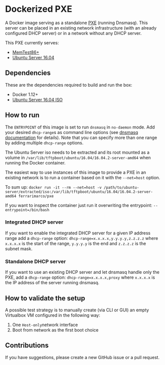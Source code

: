 # Dockerized PXE
A Docker image serving as a standalone [PXE](https://en.wikipedia.org/wiki/Preboot_Execution_Environment)
(running Dnsmasq). This server can be placed in an existing network
infrastructure (with an already configured DHCP server) or in a network without
any DHCP server.

This PXE currently serves:
- [MemTest86+](http://www.memtest86.com/)
- [Ubuntu Server 16.04](http://releases.ubuntu.com/16.04)

## Dependencies
These are the dependencies required to build and run the box:
- Docker 1.12+
- [Ubuntu Server 16.04 ISO](http://releases.ubuntu.com/16.04/ubuntu-16.04.2-server-amd64.iso)

## How to run
The `ENTRYPOINT` of this image is set to run `dnsmasq` in `no-daemon` mode.
Add your desired `dhcp-range`s as command line options (see
[dnsmasq documentation](http://www.thekelleys.org.uk/dnsmasq/docs/dnsmasq-man.html)
for details). Note that you can specify more than one range by adding multiple
`dhcp-range` options.

The Ubuntu Server iso needs to be extracted and its root mounted as a volume in `/var/lib/tftpboot/ubuntu/16.04/16.04.2-server-amd64` when running the Docker container.

The easiest way to use instances of this image to provide a PXE in an existing network is to run a container based on it with the `--net=host` option.

To sum up: `docker run -it --rm --net=host -v /path/to/ubuntu-server/extracted/iso:/var/lib/tftpboot/ubuntu/16.04/16.04.2-server-amd64 ferrarimarco/pxe`

If you want to inspect the container just run it overwriting the entrypoint: `--entrypoint=/bin/bash`

### Integrated DHCP server
If you want to enable the integrated DHCP server for a given IP address range
add a `dhcp-range` option: `dhcp-range=x.x.x.x,y.y.y.y,z.z.z.z` where `x.x.x.x`
is the start of the range, `y.y.y.y` is the end and `z.z.z.z` is the subnet
mask.

### Standalone DHCP server
If you want to use an existing DHCP server and let dnsmasq handle only the PXE,
add a `dhcp-range` option: `dhcp-range=x.x.x.x,proxy` where `x.x.x.x` is the IP
address of the server running dnsmasq.

## How to validate the setup
A possible test strategy is to manually create (via CLI or GUI) an empty
Virtualbox VM configured in the following way:
1. One `Host-only`network interface
1. Boot from network as the first boot choice

## Contributions
If you have suggestions, please create a new GitHub issue or a pull request.
